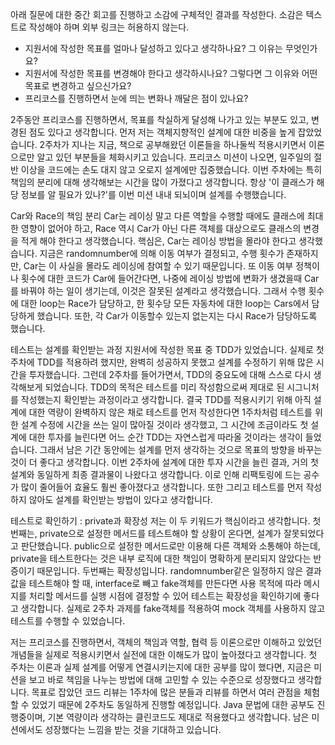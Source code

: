 아래 질문에 대한 중간 회고를 진행하고 소감에 구체적인 결과를 작성한다. 소감은 텍스트로 작성해야 하며 외부 링크는 허용하지 않는다.

- 지원서에 작성한 목표를 얼마나 달성하고 있다고 생각하나요? 그 이유는 무엇인가요?
- 지원서에 작성한 목표를 변경해야 한다고 생각하시나요? 그렇다면 그 이유와 어떤 목표로 변경하고 싶으신가요?
- 프리코스를 진행하면서 눈에 띄는 변화나 깨달은 점이 있나요?

2주동안 프리코스를 진행하면서, 목표를 착실하게 달성해 나가고 있는 부분도 있고, 변경된 점도 있다고 생각합니다.
먼저 저는 객체지향적인 설계에 대한 비중을 높게 잡았었습니다. 2주차가 지나는 지금, 책으로 공부해왔던 이론들을 하나둘씩 적용시키면서 이론으로만 알고 있던 부분들을 체화시키고 있습니다. 프리코스 미션이 나오면, 일주일의 절반 이상을 코드에는 손도 대지 않고 오로지 설계에만 집중했습니다. 이번 주차에는 특히 책임의 분리에 대해 생각해보는 시간을 많이 가졌다고 생각합니다. 항상 '이 클래스가 해당 정보를 알 필요가 있나?'를 이번 미션 내내 되뇌이며 설계를 수행했습니다.

Car와 Race의 책임 분리
Car는 레이싱 말고 다른 역할을 수행할 때에도 클래스에 최대한 영향이 없어야 하고, Race 역시 Car가 아닌 다른 객체를 대상으로도 클래스의 변경을 적게 해야 한다고 생각했습니다. 핵심은, Car는 레이싱 방법을 몰라야 한다고 생각했습니다. 지금은 randomnumber에 의해 이동 여부가 결정되고, 수행 횟수가 존재하지만, Car는 이 사실을 몰라도 레이싱에 참여할 수 있기 때문입니다. 또 이동 여부 정책이나 횟수에 대한 코드가 Car에 들어간다면, 나중에 레이싱 방법에 변화가 생겼을때 Car를 바꿔야 하는 일이 생기는데, 이것은 잘못된 설계라고 생각했습니다. 그래서 수행 횟수에 대한 loop는 Race가 담당하고, 한 횟수당 모든 자동차에 대한 loop는 Cars에서 담당하게 했습니다. 또한, 각 Car가 이동할수 있는지 없는지는 다시 Race가 담당하도록 했습니다.

테스트는 설계를 확인받는 과정
지원서에 작성한 목표 중 TDD가 있었습니다. 실제로 첫주차에 TDD를 적용하려 했지만, 완벽히 성공하지 못했고 설계를 수정하기 위해 많은 시간을 투자했습니다. 그런데 2주차를 들어가면서, TDD의 중요도에 대해 스스로 다시 생각해보게 되었습니다. TDD의 목적은 테스트를 미리 작성함으로써 제대로 된 시그니처를 작성했는지 확인받는 과정이라고 생각합니다. 결국 TDD를 적용시키기 위해 아직 설계에 대한 역량이 완벽하지 않은 채로 테스트를 먼저 작성한다면 1주차처럼 테스트를 위한 설계 수정에 시간을 쓰는 일이 많아질 것이라 생각했고, 그 시간에 조금이라도 첫 설계에 대한 투자를 늘린다면 어느 순간 TDD는 자연스럽게 따라올 것이라는 생각이 들었습니다. 그래서 남은 기간 동안에는 설계를 먼저 생각하는 것으로 목표의 방향을 바꾸는 것이 더 좋다고 생각합니다. 이번 2주차에 설계에 대한 투자 시간을 늘린 결과, 거의 첫 설계와 동일하게 최종 결과물이 나왔다고 생각합니다. 이로 인해 리팩토링에 드는 공수가 많이 줄어들어 효율도 훨씬 좋아졌다고 생각합니다.
또한 그리고 테스트를 먼저 작성하지 않아도 설계를 확인받는 방법이 있다고 생각합니다.

테스트로 확인하기 : private과 확장성
저는 이 두 키워드가 핵심이라고 생각합니다. 첫 번째는, private으로 설정한 메서드를 테스트해야 할 상황이 온다면, 설계가 잘못되었다고 판단했습니다. public으로 설정한 메서드로만 이용해 다른 객체와 소통해야 하는데, private을 테스트한다는 것은 내부 로직에 대한 책임이 명확하게 분리되지 않았다는 반증이기 때문입니다. 두번째는 확장성입니다. randomnumber같은 일정하지 않은 결과값을 테스트해야 할 때, interface로 빼고 fake객체를 만든다면 사용 목적에 따라 메시지를 처리할 메서드를 실행 시점에 결정할 수 있어 테스트는 확장성을 확인하기에 좋다고 생각합니다. 실제로 2주차 과제를 fake객체를 적용하여 mock 객체를 사용하지 않고 테스트를 수행할 수 있었습니다.

저는 프리코스를 진행하면서, 객체의 책임과 역할, 협력 등 이론으로만 이해하고 있었던 개념들을 실제로 적용시키면서 실전에 대한 이해도가 많이 높아졌다고 생각합니다. 첫 주차는 이론과 실제 설계를 어떻게 연결시키는지에 대한 공부를 많이 했다면, 지금은 미션을 보고 바로 책임을 나누는 방법에 대해 고민할 수 있는 수준으로 성장했다고 생각합니다. 목표로 잡았던 코드 리뷰는 1주차에 많은 분들과 리뷰를 하면서 여러 관점을 체험할 수 있었기 때문에 2주차도 동일하게 진행할 예정입니다. Java 문법에 대한 공부도 진행중이며, 기본 역량이라 생각하는 클린코드도 제대로 적용했다고 생각합니다. 남은 미션에서도 성장했다는 느낌을 받는 것을 기대하고 있습니다.
